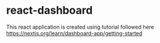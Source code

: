 # react-dashboard
This react application is created using tutorial followed here https://nextjs.org/learn/dashboard-app/getting-started
